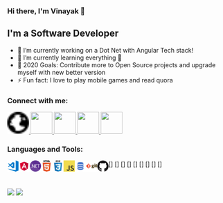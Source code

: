 ### Hi there, I'm Vinayak 👋

## I'm a Software Developer
- 🔭 I’m currently working on a Dot Net with Angular Tech stack!
- 🌱 I’m currently learning everything 🤣
- 🥅 2020 Goals: Contribute more to Open Source projects and upgrade myself with new better version
- ⚡ Fun fact: I love to play mobile games and read quora

### Connect with me:

<a title="Portfolio" href="https://vinayaksavle.github.io/">
    <img src="https://raw.githubusercontent.com/iconic/open-iconic/master/svg/globe.svg" width="50" height="50" />
</a>
<a title="Instagram" href="https://www.instagram.com/vinayak_savle/">
    <img src="https://cdn4.iconfinder.com/data/icons/social-media-and-logos-11/32/Logo_Instagram-512.png" width="50" height="50" />
</a>
<a title="Email" href="mailto:vinayaksavle@gmail.com">
    <img src="https://cdn4.iconfinder.com/data/icons/social-media-and-logos-11/32/Logo_Gmail_envelope_letter_email-512.png" width="50" height="50" />
</a>
<a title="Stackoverflow" href="https://stackoverflow.com/users/10132065/vinayak-savale">
    <img src="https://cdn0.iconfinder.com/data/icons/social-media-and-logos-11/32/logo_stackoverflow_Stack_overflow-512.png" width="50" height="50" />
</a>
<a title="LinkedIn" href="https://www.linkedin.com/in/vinayak-savale-360a5280/">
    <img src="https://cdn4.iconfinder.com/data/icons/social-media-and-logos-11/32/Logo_LinkedIn-512.png" width="50" height="50" />
</a>

<br />

### Languages and Tools:

[<img align="left" alt="Visual Studio Code" width="26px" src="https://raw.githubusercontent.com/github/explore/80688e429a7d4ef2fca1e82350fe8e3517d3494d/topics/visual-studio-code/visual-studio-code.png" />]
[<img align="left" alt="Angular" width="26px" src="https://raw.githubusercontent.com/github/explore/80688e429a7d4ef2fca1e82350fe8e3517d3494d/topics/angular/angular.png" />]
[<img align="left" alt="DotNet" width="26px" src="https://raw.githubusercontent.com/github/explore/80688e429a7d4ef2fca1e82350fe8e3517d3494d/topics/dotnet/dotnet.png" />]
[<img align="left" alt="HTML5" width="26px" src="https://raw.githubusercontent.com/github/explore/80688e429a7d4ef2fca1e82350fe8e3517d3494d/topics/html/html.png" />]
[<img align="left" alt="CSS3" width="26px" src="https://raw.githubusercontent.com/github/explore/80688e429a7d4ef2fca1e82350fe8e3517d3494d/topics/css/css.png" />]
[<img align="left" alt="JavaScript" width="26px" src="https://raw.githubusercontent.com/github/explore/80688e429a7d4ef2fca1e82350fe8e3517d3494d/topics/javascript/javascript.png" />]
[<img align="left" alt="SQL" width="26px" src="https://raw.githubusercontent.com/github/explore/80688e429a7d4ef2fca1e82350fe8e3517d3494d/topics/sql/sql.png" />]
[<img align="left" alt="Git" width="26px" src="https://raw.githubusercontent.com/github/explore/80688e429a7d4ef2fca1e82350fe8e3517d3494d/topics/git/git.png" />]
[<img align="left" alt="GitHub" width="26px" src="https://raw.githubusercontent.com/github/explore/78df643247d429f6cc873026c0622819ad797942/topics/github/github.png" />]

<br />
<br />
<img src="https://github-readme-stats.vercel.app/api?username=vinayaksavle&count_private=true&show_icons=true" height="170px">
<img src="https://github-readme-stats.vercel.app/api/top-langs/?username=vinayaksavle&layout=compact" height="170px">

[website]: https://www.linkedin.com/in/vinayak-savale-360a5280/
[youtube]: https://www.youtube.com/user/12vvs/videos?view_as=subscriber
[instagram]: https://www.instagram.com/vinayak_savle/
[linkedin]: https://www.linkedin.com/in/vinayak-savale-360a5280/
